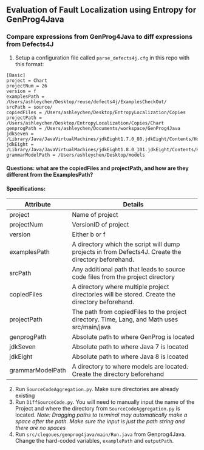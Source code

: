## Evaluation of Fault Localization using Entropy for GenProg4Java

### Compare expressions from GenProg4Java to diff expressions from Defects4J
1. Setup a configuration file called `parse_defects4j.cfg` in this repo with this format:
```
[Basic]
project = Chart
projectNum = 26
version = f
examplesPath = /Users/ashleychen/Desktop/reuse/defects4j/ExamplesCheckOut/
srcPath = source/
copiedFiles = /Users/ashleychen/Desktop/EntropyLocalization/Copies
projectPath =  /Users/ashleychen/Desktop/EntropyLocalization/Copies/Chart
genprogPath = /Users/ashleychen/Documents/workspace/GenProg4Java
jdkSeven = /Library/Java/JavaVirtualMachines/jdkEight1.7.0_80.jdkEight/Contents/Home/bin
jdkEight = /Library/Java/JavaVirtualMachines/jdkEight1.8.0_101.jdkEight/Contents/Home/bin
grammarModelPath = /Users/ashleychen/Desktop/models
```
#### Questions: what are the copiedFiles and projectPath, and how are they different from the ExamplesPath?
#### Specifications:
Attribute | Details
--- | ---
project | Name of project
projectNum | VersionID of project
version | Either b or f
examplesPath | A directory which the script will dump projects in from Defects4J. Create the directory beforehand. 
srcPath | Any additional path that leads to source code files from the project directory
copiedFiles | A directory where multiple project directories will be stored. Create the directory beforehand.
projectPath | The path from copiedFiles to the project directory. Time, Lang, and Math uses src/main/java
genprogPath | Absolute path to where GenProg is located
jdkSeven | Absolute path to where Java 7 is located
jdkEight | Absolute path to where Java 8 is lcoated
grammarModelPath | A directory to where models are located. Create the directory beforehand

2. Run `SourceCodeAggregation.py`. Make sure directories are already existing
3. Run `DiffSourceCode.py`. You will need to manually input the name of the Project and where the directory from `SourceCodeAggregation.py` is located. *Note: Dragging paths to terminal may automatically make a space after the path. Make sure the input is just the path string and there are no spaces*
4. Run `src/clegoues/genprog4java/main/Run.java` from Genprog4Java. Change the hard-coded variables, `examplePath` and `outputPath`.
